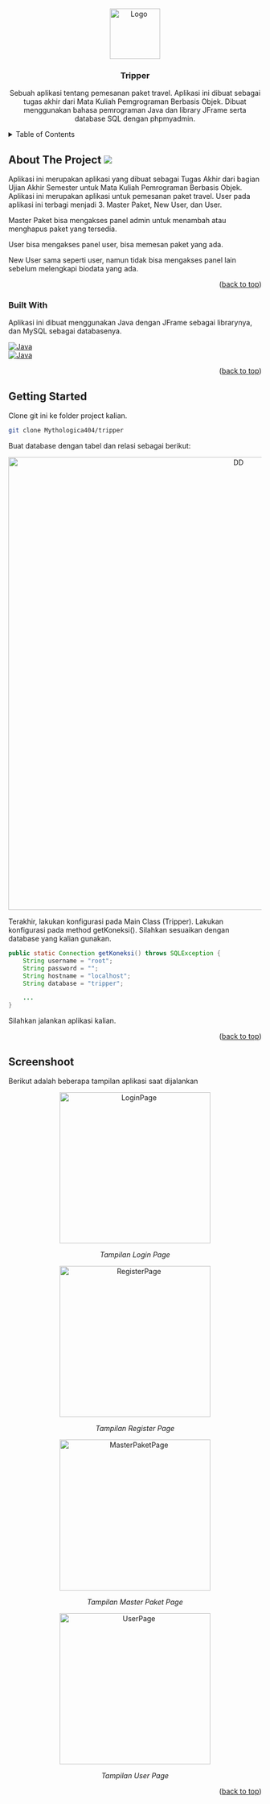 <a name="readme-top"></a>

<br />
<div align="center">
  <a href="https://github.com/Mythologica404/tripper">
    <img src="readme/logo.png" alt="Logo" width="100" height="100">
  </a>

  <h3 align="center"><b>Tripper</b></h3>

  <p align="center">
    Sebuah aplikasi tentang pemesanan paket travel. Aplikasi ini dibuat sebagai tugas akhir dari Mata Kuliah Pemgrograman Berbasis Objek. Dibuat menggunakan bahasa pemrograman Java dan library JFrame serta database SQL dengan phpmyadmin.
  </p>
</div>

<details>
  <summary>Table of Contents</summary>
  <ol>
    <li>
      <a href="#about-the-project">About The Project</a>
      <ul>
        <li><a href="#built-with">Built With</a></li>
      </ul>
    </li>
    <li>
      <a href="#getting-started">Getting Started</a>
      <ul>
        <li><a href="#prerequisites">Prerequisites</a></li>
        <li><a href="#installation">Installation</a></li>
      </ul>
    </li>
    <li><a href="#usage">Usage</a></li>
    <li><a href="#roadmap">Roadmap</a></li>
    <li><a href="#contributing">Contributing</a></li>
    <li><a href="#license">License</a></li>
    <li><a href="#contact">Contact</a></li>
    <li><a href="#acknowledgments">Acknowledgments</a></li>
  </ol>
</details>

<!-- ABOUT THE PROJECT -->

## About The Project ![](https://visitor-badge.glitch.me/badge?page_id=mythologica404.tripper&style=flat-square&color=0088cc)

Aplikasi ini merupakan aplikasi yang dibuat sebagai Tugas Akhir dari bagian Ujian Akhir Semester untuk Mata Kuliah Pemrograman Berbasis Objek. Aplikasi ini merupakan aplikasi untuk pemesanan paket travel. User pada aplikasi ini terbagi menjadi 3. Master Paket, New User, dan User.

Master Paket bisa mengakses panel admin untuk menambah atau menghapus paket yang tersedia.

User bisa mengakses panel user, bisa memesan paket yang ada.

New User sama seperti user, namun tidak bisa mengakses panel lain sebelum melengkapi biodata yang ada.

<p align="right">(<a href="#readme-top">back to top</a>)</p>

### Built With

Aplikasi ini dibuat menggunakan Java dengan JFrame sebagai librarynya, dan MySQL sebagai databasenya.

[![Java][java]][java-url]<br>
[![Java][mysql]][mysql-url]

<p align="right">(<a href="#readme-top">back to top</a>)</p>

## Getting Started

Clone git ini ke folder project kalian.

```sh
git clone Mythologica404/tripper
```

Buat database dengan tabel dan relasi sebagai berikut:

<div align="center">
    <img src="readme/DataBase Design.jpg" alt="DD" width="900px" >
</div>

Terakhir, lakukan konfigurasi pada Main Class (Tripper). Lakukan konfigurasi pada method getKoneksi(). Silahkan sesuaikan dengan database yang kalian gunakan.

```java
public static Connection getKoneksi() throws SQLException {
    String username = "root";
    String password = "";
    String hostname = "localhost";
    String database = "tripper";

    ...
}
```

Silahkan jalankan aplikasi kalian.

<p align="right">(<a href="#readme-top">back to top</a>)</p>

## Screenshoot

Berikut adalah beberapa tampilan aplikasi saat dijalankan

<div align="center">
    <img src="readme/LoginPage.jpg" alt="LoginPage" width="300px" >
    <p><i>Tampilan Login Page</i></p>
</div>

<div align="center">
    <img src="readme/RegisterPage.jpg" alt="RegisterPage" width="300px" >
    <p><i>Tampilan Register Page</i></p>
</div>

<div align="center">
    <img src="readme/MasterPaketPage.jpg" alt="MasterPaketPage" width="300px" >
    <p><i>Tampilan Master Paket Page</i></p>
</div>

<div align="center">
    <img src="readme/UserPage.jpg" alt="UserPage" width="300px" >
    <p><i>Tampilan User Page</i></p>
</div>

<p align="right">(<a href="#readme-top">back to top</a>)</p>

[java]: https://img.shields.io/badge/java-%23ED8B00.svg?style=for-the-badge&logo=java&logoColor=white
[java-url]: https://www.java.com
[mysql]: https://img.shields.io/badge/mysql-%2300f.svg?style=for-the-badge&logo=mysql&logoColor=white
[mysql-url]: https://www.mysql.com
